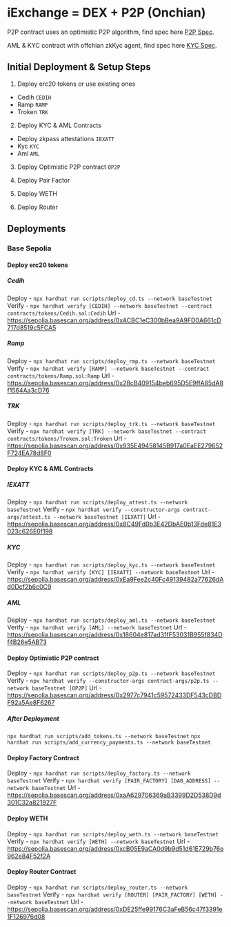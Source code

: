 # iExchange = DEX + P2P (Onchian)

P2P contract uses an optimistic P2P algorithm, find spec here [P2P Spec](./p2p.spec.md).

AML & KYC contract with offchian zkKyc agent, find spec here [KYC Spec](./kyc.spec.md).

## Initial Deployment & Setup Steps

1. Deploy erc20 tokens or use existing ones

- Cedih `CEDIH`
- Ramp `RAMP`
- Troken `TRK`

2. Deploy KYC & AML Contracts

- Deploy zkpass attestations `IEXATT`
- Kyc `KYC`
- Aml `AML`

3. Deploy Optimistic P2P contract `OP2P`

4. Deploy Pair Factor

5. Deploy WETH

6. Deploy Router

## Deployments

### Base Sepolia

#### Deploy erc20 tokens
##### Cedih
Deploy - `npx hardhat run scripts/deploy_cd.ts --network baseTestnet`
Verify - `npx hardhat verify [CEDIH] --network baseTestnet --contract contracts/tokens/Cedih.sol:Cedih`
Url - https://sepolia.basescan.org/address/0xACBC1eC300bBea9A9FD0A661cD717d8519c5FCA5
##### Ramp
Deploy - `npx hardhat run scripts/deploy_rmp.ts --network baseTestnet`
Verify - `npx hardhat verify [RAMP] --network baseTestnet --contract contracts/tokens/Ramp.sol:Ramp`
Url - https://sepolia.basescan.org/address/0x28cB409154beb695D5E9ffA85dA8f1564Aa3cD76
##### TRK
Deploy - `npx hardhat run scripts/deploy_trk.ts --network baseTestnet`
Verify - `npx hardhat verify [TRK] --network baseTestnet --contract contracts/tokens/Troken.sol:Troken`
Url - https://sepolia.basescan.org/address/0x935E49458145B917a0EaEE279652F724EA78d8F0

#### Deploy KYC & AML Contracts
##### IEXATT
Deploy - `npx hardhat run scripts/deploy_attest.ts --network baseTestnet`
Verify - `npx hardhat verify --constructor-args contract-args/attest.ts --network baseTestnet [IEXATT]`
Url - https://sepolia.basescan.org/address/0x8C49Fd0b3E42DbAE0b13Fde81E3023c626E6f198
##### KYC
Deploy - `npx hardhat run scripts/deploy_kyc.ts --network baseTestnet`
Verify - `npx hardhat verify [KYC] [IEXATT] --network baseTestnet`
Url - https://sepolia.basescan.org/address/0xEa9Fee2c40Fc49139482a77626dAd0Dcf2b6c0C9
##### AML
Deploy - `npx hardhat run scripts/deploy_aml.ts --network baseTestnet`
Verify - `npx hardhat verify [AML] --network baseTestnet`
Url - https://sepolia.basescan.org/address/0x18604e817ad31fF53031B955f834Df4B26e5AB73

#### Deploy Optimistic P2P contract
Deploy - `npx hardhat run scripts/deploy_p2p.ts --network baseTestnet`
Verify - `npx hardhat verify --constructor-args contract-args/p2p.ts --network baseTestnet [OP2P]`
Url - https://sepolia.basescan.org/address/0x2977c7941c59572433DF543cDBDF92a5Ae8F6267

##### After Deployment
`npx hardhat run scripts/add_tokens.ts --network baseTestnet`
`npx hardhat run scripts/add_currency_payments.ts --network baseTestnet`

#### Deploy Factory Contract
Deploy - `npx hardhat run scripts/deploy_factory.ts --network baseTestnet`
Verify - `npx hardhat verify [PAIR_FACTORY] [DA0_ADDRESS] --network baseTestnet`
Url - https://sepolia.basescan.org/address/0xaA629706369aB3399D2D538D9d301C32a821927F

#### Deploy WETH
Deploy - `npx hardhat run scripts/deploy_weth.ts --network baseTestnet`
Verify - `npx hardhat verify [WETH] --network baseTestnet`
Url - https://sepolia.basescan.org/address/0xcB05E9aCA0d9b9d51d61E729b76e962e84F52f2A

#### Deploy Router Contract
Deploy - `npx hardhat run scripts/deploy_router.ts --network baseTestnet`
Verify - `npx hardhat verify [ROUTER] [PAIR_FACTORY] [WETH] --network baseTestnet`
Url - https://sepolia.basescan.org/address/0xDE25ffe99176C3aFeB56c47f3391e1F126976d08